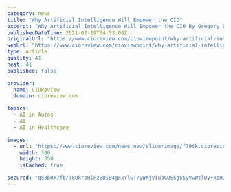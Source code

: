 ```yaml
---
category: news
title: "Why Artificial Intelligence Will Empower the CIO"
excerpt: "Why Artificial Intelligence Will Empower the CIO By Gregory B Morrison, SVP & CIO, Cox Enterprises - Since the dawn of mainframe computing, CIOs have marshaled troves of data—gathering, using and protecting information"
publishedDateTime: 2021-02-19T04:53:00Z
originalUrl: "https://www.cioreview.com/cioviewpoint/why-artificial-intelligence-will-empower-the-cio-nid-24832-cid-113.html"
webUrl: "https://www.cioreview.com/cioviewpoint/why-artificial-intelligence-will-empower-the-cio-nid-24832-cid-113.html"
type: article
quality: 41
heat: 41
published: false

provider:
  name: CIOReview
  domain: cioreview.com

topics:
  - AI in Autos
  - AI
  - AI in Healthcare

images:
  - url: "https://www.cioreview.com/news_new/sliderimage/f79tk.ciorevie2.jpg"
    width: 300
    height: 350
    isCached: true

secured: "q58bR+7fb/T8OkroRlFzBDIB4gxxYlwT/yWKjViubGDS5g5SyVwWtlDy+xpH/VnfhI28HzcO4DGB7VcK7/018o0EdQgX9G27MJJpey1vDS2m/6F8v7kRTBP3/sSvZsCqc0v80DpTkYq4j+eLmMYHjYcupwOQheUpQhtAyHvIuV1VwL64YfhMW5VkYW2TcC9Apmp/io19/RJ2TEN7E2obrDBNvd4MpA0z1CrDSD2NhEocH3hLnY+C6v6AKLE0MqnfS0hqcZqdfZA02Vsj0KuK8dyJcM9nyNR7GgQVHUBsiXIg8XdbYUDaRbiUQS5rHo4sDgPYWYq7bXdIxVdsmS4i+Vw9/fXfKcEXofKSQjqGeLM=;70nKZsUrWfNOVuepTXZL8w=="
---
```


